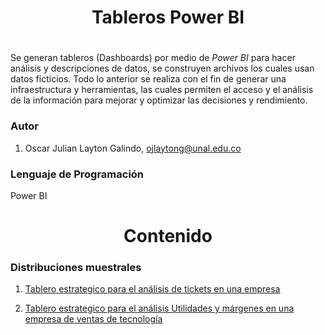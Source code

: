 <h1 align="center">Tableros Power BI</h1>
<h1 align="center"></h1>

Se generan tableros (Dashboards) por medio de *Power BI* para hacer análisis y descripciones de datos, se construyen archivos los cuales usan datos ficticios. Todo lo anterior se realiza con el fin de generar una  infraestructura y herramientas, las cuales permiten el acceso y el análisis de la información para mejorar y optimizar las decisiones y rendimiento.

<h3>Autor</h3>

1. Oscar Julian Layton Galindo, ojlaytong@unal.edu.co



<h3>Lenguaje de Programación </h3>

Power BI


<h1 align='center'> Contenido</h1>



<h3> Distribuciones muestrales </h3>

1. [Tablero estrategico para el análisis de tickets en una empresa](https://app.powerbi.com/view?r=eyJrIjoiYjEwY2ZjNjYtZDUzZi00MDU0LThlMmEtNzhjNjg4N2RiZmY3IiwidCI6IjMwMGE5NDNhLTkyNDctNGQ1Zi1iYTNkLTk5MTQxYWQyZjUxZCJ9)

2. [Tablero estrategico para el análisis Utilidades y márgenes en una empresa de ventas de tecnología](https://app.powerbi.com/view?r=eyJrIjoiZDBhNDRhMDktMjRlNi00ZmI3LTkzYjYtNmY0MjJhMmIwZDk5IiwidCI6IjMwMGE5NDNhLTkyNDctNGQ1Zi1iYTNkLTk5MTQxYWQyZjUxZCJ9&pageName=ReportSection)


